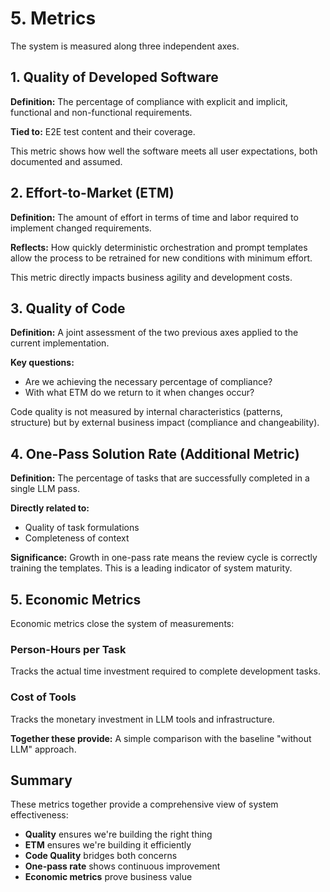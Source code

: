 # 5. Metrics

The system is measured along three independent axes.

## 1. Quality of Developed Software

**Definition:** The percentage of compliance with explicit and implicit, functional and non-functional requirements.

**Tied to:** E2E test content and their coverage.

This metric shows how well the software meets all user expectations, both documented and assumed.

## 2. Effort-to-Market (ETM)

**Definition:** The amount of effort in terms of time and labor required to implement changed requirements.

**Reflects:** How quickly deterministic orchestration and prompt templates allow the process to be retrained for new conditions with minimum effort.

This metric directly impacts business agility and development costs.

## 3. Quality of Code

**Definition:** A joint assessment of the two previous axes applied to the current implementation.

**Key questions:**
- Are we achieving the necessary percentage of compliance?
- With what ETM do we return to it when changes occur?

Code quality is not measured by internal characteristics (patterns, structure) but by external business impact (compliance and changeability).

## 4. One-Pass Solution Rate (Additional Metric)

**Definition:** The percentage of tasks that are successfully completed in a single LLM pass.

**Directly related to:**
- Quality of task formulations
- Completeness of context

**Significance:** Growth in one-pass rate means the review cycle is correctly training the templates. This is a leading indicator of system maturity.

## 5. Economic Metrics

Economic metrics close the system of measurements:

### Person-Hours per Task

Tracks the actual time investment required to complete development tasks.

### Cost of Tools

Tracks the monetary investment in LLM tools and infrastructure.

**Together these provide:** A simple comparison with the baseline "without LLM" approach.

## Summary

These metrics together provide a comprehensive view of system effectiveness:
- **Quality** ensures we're building the right thing
- **ETM** ensures we're building it efficiently
- **Code Quality** bridges both concerns
- **One-pass rate** shows continuous improvement
- **Economic metrics** prove business value

